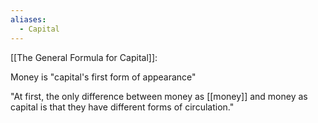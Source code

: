 ```yaml
---
aliases:
  - Capital
---
```

[[The General Formula for Capital]]:

Money is "capital's first form of appearance" 

"At first, the only difference between money as [[money]] and money as capital is that they have different forms of circulation."